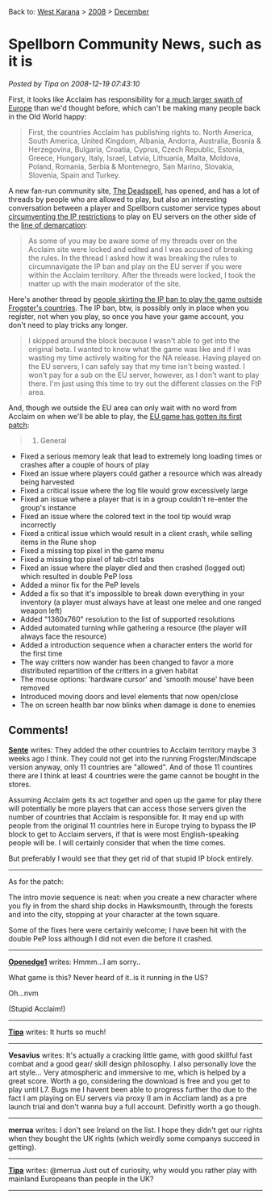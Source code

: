 Back to: [West Karana](/posts/westkarana.md) > [2008](/posts/2008/westkarana.md) > [December](./westkarana.md)
# Spellborn Community News, such as it is

*Posted by Tipa on 2008-12-19 07:43:10*

First, it looks like Acclaim has responsibility for [a much larger swath of Europe](http://phpbb.acclaim.com/spellborn/viewtopic.php?t=286) than we'd thought before, which can't be making many people back in the Old World happy:


> First, the countries Acclaim has publishing rights to. North America, South America, United Kingdom, Albania, Andorra, Australia, Bosnia & Herzegovina, Bulgaria, Croatia, Cyprus, Czech Republic, Estonia, Greece, Hungary, Italy, Israel, Latvia, Lithuania, Malta, Moldova, Poland, Romania, Serbia & Montenegro, San Marino, Slovakia, Slovenia, Spain and Turkey.



A new fan-run community site, [The Deadspell](http://thedeadspell.com/), has opened, and has a lot of threads by people who are allowed to play, but also an interesting conversation between a player and Spellborn customer service types about [circumventing the IP restrictions](http://thedeadspell.com/forums/showthread.php?t=56) to play on EU servers on the other side of the [line of demarcation](http://en.wikipedia.org/wiki/Line_of_Demarcation):


> As some of you may be aware some of my threads over on the Acclaim site were locked and edited and I was accused of breaking the rules. In the thread I asked how it was breaking the rules to circumnavigate the IP ban and play on the EU server if you were within the Acclaim territory. After the threads were locked, I took the matter up with the main moderator of the site.




Here's another thread by [people skirting the IP ban to play the game outside Frogster's countries](http://thedeadspell.com/forums/showthread.php?t=66). The IP ban, btw, is possibly only in place when you register, not when you play, so once you have your game account, you don't need to play tricks any longer.


> I skipped around the block because I wasn't able to get into the original beta. I wanted to know what the game was like and if I was wasting my time actively waiting for the NA release. Having played on the EU servers, I can safely say that my time isn't being wasted. I won't pay for a sub on the EU server, however, as I don't want to play there. I'm just using this time to try out the different classes on the FtP area.



And, though we outside the EU area can only wait with no word from Acclaim on when we'll be able to play, the [EU game has gotten its first patch](http://thedeadspell.com/forums/showthread.php?t=73):


> 1. General
- Fixed a serious memory leak that lead to extremely long loading times or crashes after a couple of hours of play
- Fixed an issue where players could gather a resource which was already being harvested
- Fixed a critical issue where the log file would grow excessively large
- Fixed an issue where a player that is in a group couldn't re-enter the group's instance
- Fixed an issue where the colored text in the tool tip would wrap incorrectly
- Fixed a critical issue which would result in a client crash, while selling items in the Rune shop
- Fixed a missing top pixel in the game menu
- Fixed a missing top pixel of tab-ctrl tabs
- Fixed an issue where the player died and then crashed (logged out) which resulted in double PeP loss
- Added a minor fix for the PeP levels
- Added a fix so that it's impossible to break down everything in your inventory (a player must always have at least one melee and one ranged weapon left)
- Added "1360x760" resolution to the list of supported resolutions
- Added automated turning while gathering a resource (the player will always face the resource)
- Added a introduction sequence when a character enters the world for the first time
- The way critters now wander has been changed to favor a more distributed repartition of the critters in a given habitat
- The mouse options: 'hardware cursor' and 'smooth mouse' have been removed
- Introduced moving doors and level elements that now open/close
- The on screen health bar now blinks when damage is done to enemies





## Comments!

**[Sente](http://adingworld.wordpress.com)** writes: They added the other countries to Acclaim territory maybe 3 weeks ago I think. They could not get into the running Frogster/Mindscape version anyway, only 11 countries are "allowed". And of those 11 countires there are I think at least 4 countries were the game cannot be bought in the stores. 

Assuming Acclaim gets its act together and open up the game for play there will potentially be more players that can access those servers given the number of countries that Acclaim is responsible for. 
It may end up with people from the original 11 countries here in Europe trying to bypass the IP block to get to Acclaim servers, if that is were most English-speaking people will be. I will certainly consider that when the time comes.

But preferably I would see that they get rid of that stupid IP block entirely.

-----
As for the patch:

The intro movie sequence is neat: when you create a new character where you fly in from the shard ship docks in Hawksmounth, through the forests and into the city, stopping at your character at the town square.

Some of the fixes here were certainly welcome; I have been hit with the double PeP loss although I did not even die before it crashed.

---

**[Openedge1](http://simple-n-complex.blogspot.com/)** writes: Hmmm...I am sorry..

What game is this? Never heard of it..is it running in the US?

Oh...nvm

(Stupid Acclaim!)

---

**[Tipa](https://chasingdings.com)** writes: It hurts so much!

---

**Vesavius** writes: It's actually a cracking little game, with good skillful fast combat and a good gear/ skill design philosophy. I also personally love the art style... Very atmospheric and immersive to me, which is helped by a great score. Worth a go, considering the download is free and you get to play until L7. Bugs me I havent been able to progress further tho due to the fact I am playing on EU servers via proxy (I am in Accliam land) as a pre launch trial and don't wanna buy a full account. Definitly worth a go though.

---

**merrua** writes: I don't see Ireland on the list. I hope they didn't get our rights when they bought the UK rights (which weirdly some companys succeed in getting).

---

**[Tipa](https://chasingdings.com)** writes: @merrua Just out of curiosity, why would you rather play with mainland Europeans than people in the UK?

---

